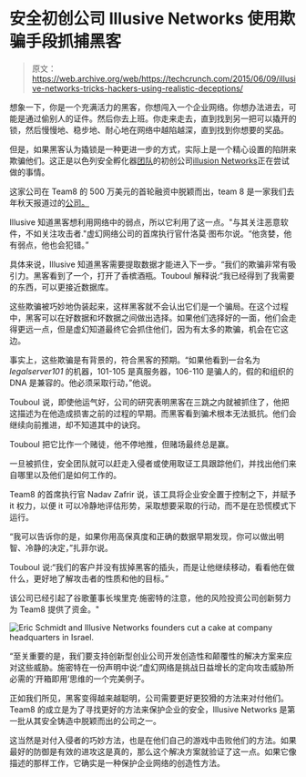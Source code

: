 # 安全初创公司 Illusive Networks 使用欺骗手段抓捕黑客

> 原文：<https://web.archive.org/web/https://techcrunch.com/2015/06/09/illusive-networks-tricks-hackers-using-realistic-deceptions/>

想象一下，你是一个充满活力的黑客，你想闯入一个企业网络。你想办法进去，可能是通过偷别人的证件。然后你去上班。你走来走去，直到找到另一把可以撬开的锁，然后慢慢地、稳步地、耐心地在网络中越陷越深，直到找到你想要的奖品。

但是，如果黑客认为撬锁是一种更进一步的方式，实际上是一个精心设置的陷阱来欺骗他们。这正是以色列安全孵化器[团队](https://web.archive.org/web/20230316161448/http://team8.vc/)的初创公司[illusion Networks](https://web.archive.org/web/20230316161448/http://illusivenetworks.com/)正在尝试做的事情。

这家公司在 Team8 的 500 万美元的首轮融资中脱颖而出，team 8 是一家我们去年秋天报道过的[公司。](https://web.archive.org/web/20230316161448/https://techcrunch.com/2015/02/10/israeli-intelligence-vets-get-18m-investment-for-new-approach-to-cybersecurity/)

Illusive 知道黑客想利用网络中的弱点，所以它利用了这一点。"与其关注恶意软件，不如关注攻击者."虚幻网络公司的首席执行官什洛莫·图布尔说。“他贪婪，他有弱点，他也会犯错。”

具体来说，Illusive 知道黑客需要提取数据才能进入下一步。“我们的欺骗非常有吸引力。黑客看到了一个，打开了香槟酒瓶。Touboul 解释说:“我已经得到了我需要的东西，可以更接近数据库。

这些欺骗被巧妙地伪装起来，这样黑客就不会认出它们是一个骗局。在这个过程中，黑客可以在好数据和坏数据之间做出选择。如果他们选择好的一面，他们会走得更远一点，但是虚幻知道最终它会抓住他们，因为有太多的欺骗，机会在它这边。

事实上，这些欺骗是有背景的，符合黑客的预期。“如果他看到一台名为 *legalserver101* 的机器，101-105 是真服务器，106-110 是骗人的，假的和组织的 DNA 是兼容的。他必须采取行动，”他说。

Touboul 说，即使他运气好，公司的研究表明黑客在三跳之内就被抓住了，他把这描述为在他造成损害之前的过程的早期。而黑客看到骗术根本无法抵抗。他们会继续向前推进，却不知道其中的诀窍。

Touboul 把它比作一个赌徒，他不停地推，但赌场最终总是赢。

一旦被抓住，安全团队就可以赶走入侵者或使用取证工具跟踪他们，并找出他们来自哪里以及他们是如何工作的。

Team8 的首席执行官 Nadav Zafrir 说，该工具将企业安全置于控制之下，并赋予 it 权力，以便 it 可以冷静地评估形势，采取想要采取的行动，而不是在恐慌模式下运行。

“我可以告诉你的是，如果你用高保真度和正确的数据早期发现，你可以做出明智、冷静的决定，”扎菲尔说。

Touboul 说:“我们的客户并没有拔掉黑客的插头，而是让他继续移动，看看他在做什么，更好地了解攻击者的性质和他的目标。”

该公司已经引起了谷歌董事长埃里克·施密特的注意，他的风险投资公司创新努力为 Team8 提供了资金。"

![Eric Schmidt and Illusive Networks founders cut a cake at company headquarters in Israel.](img/a7045d2fd1c9318e6491bb61a718ae74.png)

“至关重要的是，我们要支持创新型创业公司开发创造性和颠覆性的解决方案来应对这些威胁。施密特在一份声明中说:“虚幻网络是挑战日益增长的定向攻击威胁所必需的‘开箱即用’思维的一个完美例子。

正如我们所见，黑客变得越来越聪明，公司需要更好更狡猾的方法来对付他们。Team8 的成立是为了寻找更好的方法来保护企业的安全，Illusive Networks 是第一批从其安全铸造中脱颖而出的公司之一。

这当然是对付入侵者的巧妙方法，也是在他们自己的游戏中击败他们的方法。如果最好的防御是有效的进攻这是真的，那么这个解决方案就验证了这一点。如果它像描述的那样工作，它确实是一种保护企业网络的创造性方法。